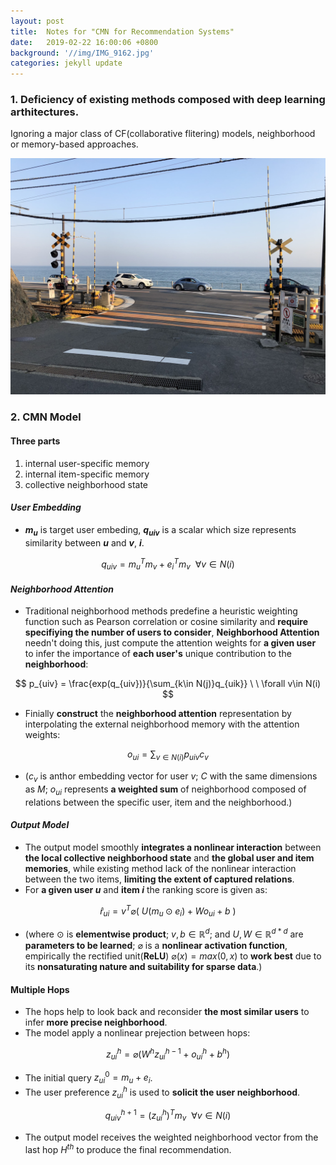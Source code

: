 ```yaml
---
layout: post
title:  Notes for "CMN for Recommendation Systems"
date:   2019-02-22 16:00:06 +0800
background: '//img/IMG_9162.jpg'
categories: jekyll update
---
```

### 1. Deficiency of existing methods composed with deep learning arthitectures.
Ignoring a major class of CF(collaborative flitering) models, neighborhood or memory-based approaches.

![avatar](/img/IMG_9162.jpg)
### 2. CMN Model
#### Three parts
1. internal user-specific memory
2. internal item-specific memory
3. collective neighborhood state

#### ***User Embedding***
- **$m_u$** is target user embeding, **$q_{uiv}$** is a scalar which size represents similarity between **$u$** and **$v$**, **$i$**.

$$q_{uiv}=m_u^Tm_v + e_i^Tm_v \ \ \forall v \in N(i)$$ 

#### ***Neighborhood Attention***
+ Traditional neighborhood methods predefine a heuristic weighting function such as Pearson correlation or cosine similarity and **require specifiying the number of users to consider**, **Neighborhood Attention** needn't doing this, just compute the attention weights for **a given user** to infer the importance of **each user's** unique contribution to the **neighborhood**:  
 
$$ p_{uiv} = \frac{exp(q_{uiv})}{\sum_{k\in N(j)}q_{uik}} \ \ \forall v\in N(i) $$

+ Finially **construct** the **neighborhood attention** representation by interpolating the external neighborhood memory with the attention weights:

$$ o_{ui} = \sum_{v\in N(i)}p_{uiv}c_{v} $$

+ ($c_v$ is anthor embedding vector for user $v$; $C$ with the same dimensions as $M$; $o_{ui}$ represents **a weighted sum** of neighborhood composed of relations between the specific user, item and the neighborhood.)

#### ***Output Model***
+ The output model smoothly **integrates a nonlinear interaction** between **the local collective neighborhood state** and **the global user and item memories**, while existing method lack of the nonlinear interaction between the two items, **limiting the extent of captured relations**.
+ For **a given user $u$** and **item $i$** the ranking score is given as:

$$ \hat{r}_{ui} = v^T\varnothing(\ U(m_u\odot e_i) + Wo_{ui} + b \ ) $$

+ (where $\odot$ is **elementwise product**; $v,b\in \mathbb{R}^d$; and $U,W \in \mathbb{R}^{d*d}$ are **parameters to be learned**; $\varnothing$ is a **nonlinear activation function**, empirically the rectified unit(**ReLU**) $\varnothing(x) =  max(0,x)$ to **work best** due to its **nonsaturating nature and suitability for sparse data**.)

#### Multiple Hops
+ The hops help to look back and reconsider **the most similar users** to infer **more precise neighborhood**.
+ The model apply a nonlinear prejection between hops:

$$ z_{ui}^h = \varnothing(W^hz_{ui}^{h-1} + o_{ui}^h + b^h) $$

+ The initial query $z_{ui}^0 = m_u + e_i$.
+ The user preference $z_{ui}^h$ is used to **solicit the user neighborhood**. 

$$ q_{uiv}^{h+1} = (z_{ui}^{h})^Tm_v \ \ \forall v \in N(i) $$

+ The output model receives the weighted neighborhood vector from the last hop $H^{th}$ to produce the final recommendation.